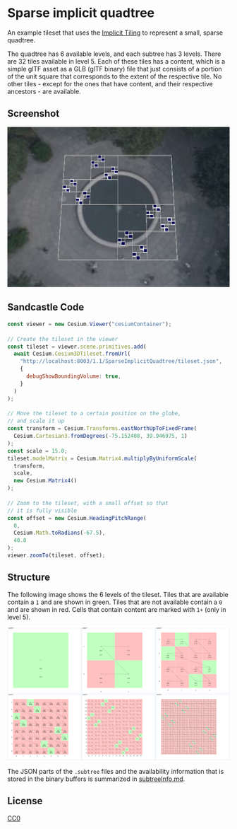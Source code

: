 
# Sparse implicit quadtree

An example tileset that uses the [Implicit Tiling](https://github.com/CesiumGS/3d-tiles/tree/main/specification/ImplicitTiling) to represent a small, sparse quadtree. 

The quadtree has 6 available levels, and each subtree has 3 levels. There are 32 tiles available in level 5. Each of these tiles has a content, which is a simple glTF asset as a GLB (glTF binary) file that just consists of a portion of the unit square that corresponds to the extent of the respective tile. No other tiles - except for the ones that have content, and their respective ancestors - are available. 

## Screenshot

![Screenshot](screenshot/SparseImplicitQuadtree.png)

## Sandcastle Code

```JavaScript
const viewer = new Cesium.Viewer("cesiumContainer");

// Create the tileset in the viewer
const tileset = viewer.scene.primitives.add(
  await Cesium.Cesium3DTileset.fromUrl(
    "http://localhost:8003/1.1/SparseImplicitQuadtree/tileset.json",
    {
      debugShowBoundingVolume: true,
    }
  )
);

// Move the tileset to a certain position on the globe,
// and scale it up
const transform = Cesium.Transforms.eastNorthUpToFixedFrame(
  Cesium.Cartesian3.fromDegrees(-75.152408, 39.946975, 1)
);
const scale = 15.0;
tileset.modelMatrix = Cesium.Matrix4.multiplyByUniformScale(
  transform,
  scale,
  new Cesium.Matrix4()
);

// Zoom to the tileset, with a small offset so that
// it is fully visible
const offset = new Cesium.HeadingPitchRange(
  0,
  Cesium.Math.toRadians(-67.5),
  40.0
);
viewer.zoomTo(tileset, offset);
```

## Structure

The following image shows the 6 levels of the tileset. Tiles that are available contain a `1` and are shown in green. Tiles that are not available contain a `0` and are shown in red. Cells that contain content are marked with `1+` (only in level 5). 

![Availability](screenshot/SparseImplicitQuadtree-Availability.png)

The JSON parts of the `.subtree` files and the availability information that is stored in the binary buffers is summarized in [subtreeInfo.md](screenshot/subtreeInfo.md).

## License

[CC0](https://creativecommons.org/share-your-work/public-domain/cc0/)

